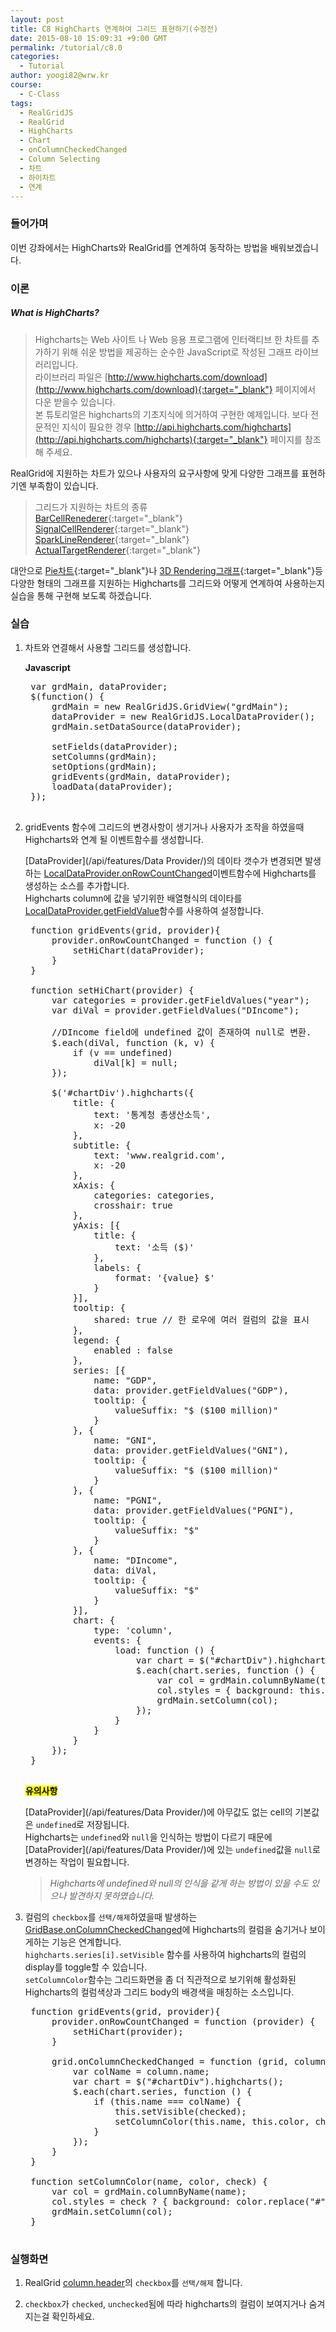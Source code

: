 ```yaml
---
layout: post
title: C8 HighCharts 연계하여 그리드 표현하기(수정전)
date: 2015-08-10 15:09:31 +9:00 GMT
permalink: /tutorial/c8.0
categories:
  - Tutorial
author: yoogi82@wrw.kr
course:
  - C-Class
tags: 
  - RealGridJS
  - RealGrid
  - HighCharts
  - Chart
  - onColumnCheckedChanged
  - Column Selecting
  - 차트
  - 하이차트
  - 연계
---
```


<script type="text/javascript" src="/script/dlgrids_eval.js"></script>
<script type="text/javascript" src="/script/realgridjs.js"></script>
<script type="text/javascript" src="/script/highcharts.js"></script>

<script>
var grdMain, dataProvider;
$(document).ready(function () {
    RealGridJS.setRootContext("/script");
    grdMain = new RealGridJS.GridView("grdMain");
    dataProvider = new RealGridJS.LocalDataProvider();
    grdMain.setDataSource(dataProvider);
 
    setFields(dataProvider);
    setColumns(grdMain);
    setOptions(grdMain);
    gridEvents(grdMain, dataProvider);
    loadData(dataProvider);
});
 
function setHiChart(provider) {
    var categories = provider.getFieldValues("year");
    var diVal = provider.getFieldValues("DIncome");
    $.each(diVal, function (k, v) {
        if (v == undefined)
            diVal[k] = null;
    });
 
    $('#chartDiv').highcharts({
        title: {
            text: '통계청 총생산소득',
            x: -20
        },
        subtitle: {
            text: 'www.realgrid.com',
            x: -20
        },
        xAxis: {
            categories: categories,
            crosshair: true
        },
        yAxis: [{
            title: {
                text: '소득 ($)'
            },
            labels: {
                format: '{value} $'
            }
        }],
        tooltip: {
            shared: true // 한 로우에 여러 컬럼의 값을 표시
        },
        legend: {
            enabled : false
        },
        series: [{
            name: "GDP",
            data: provider.getFieldValues("GDP"),
            tooltip: {
                valueSuffix: "$ ($100 million)"
            }
        }, {
            name: "GNI",
            data: provider.getFieldValues("GNI"),
            tooltip: {
                valueSuffix: "$ ($100 million)"
            }
        }, {
            name: "PGNI",
            data: provider.getFieldValues("PGNI"),
            tooltip: {
                valueSuffix: "$"
            }
        }, {
            name: "DIncome",
            data: diVal,
            tooltip: {
                valueSuffix: "$"
            }
        }],
        chart: {
            type: 'column',
            events: {
                load: function () {
                    var chart = $("#chartDiv").highcharts();
                    $.each(chart.series, function () {
                        var col = grdMain.columnByName(this.name);
                        col.styles = { background: this.color.replace("#", "#39") };
                        grdMain.setColumn(col);
                    });
                }
            }
        }
    });
}
 
function setColumnColor(name, color, check) {
    var col = grdMain.columnByName(name);
    col.styles = check ? { background: color.replace("#", "#39") } : { background: "" };
    grdMain.setColumn(col);
}
 
function gridEvents(grid, provider) {
    grid.onColumnCheckedChanged = function (grid, column, checked) {
        var colName = column.name;
        var chart = $("#chartDiv").highcharts();
        $.each(chart.series, function () {
            if (this.name === colName) {
                this.setVisible(checked);
                setColumnColor(this.name, this.color, checked);
            }
        });
    }
 
    provider.onRowCountChanged = function (provider) {
        setHiChart(provider);
    }
}
 
function setFields(provider) {
    var fields = [{
        fieldName: "Year",
        dataType: "text"
    }, {
        fieldName: "GDP",
        dataType: "number"
    }, {
        fieldName: "GNI",
        dataType: "number"
    }, {
        fieldName: "PGNI",
        dataType: "number"
    }, {
        fieldName: "DIncome",
        dataType: "number"
    }];
 
    provider.setFields(fields);
}
 
function setColumns(grid) {
    var columns = [{
        name: "Year",
        fieldName: "Year",
        width: "50",
        styles: {
            textAlignment: "center"
        },
        header: {
            text: "Year"
        }
    }, {
        name: "GDP",
        fieldName: "GDP",
        width: "130",
        styles: {
            textAlignment: "far",
            numberFormat: "#,##0.00"
        },
        header: {
            text: "GDP ($100 milion)",
            checkLocation : "left",
            checked : true
        },
        checked: true
 
    }, {
        name: "GNI",
        fieldName: "GNI",
        width: "130",
        styles: {
            textAlignment: "far",
            numberFormat: "#,##0.00"
        },
        header: {
            text: "GNI ($100 milion)",
            checkLocation: "left",
            checked: true
        },
        checked: true
    }, {
        name: "PGNI",
        fieldName: "PGNI",
        width: "130",
        styles: {
            textAlignment: "far",
            numberFormat: "#,##0.00"
        },
        header: {
            text: "PGNI ($)",
            checkLocation: "left",
            checked: true
        },
        checked: true
    }, {
        name: "DIncome",
        fieldName: "DIncome",
        width: "130",
        styles: {
            textAlignment: "far",
            numberFormat: "#,##0.00"
        },
        header: {
            text: "DIncome ($)",
            checkLocation: "left",
            checked: true
        },
        checked: true
    }];
 
    grid.setColumns(columns);
}
 
function setOptions(grid) {
    grid.setOptions({
        edit: {
            insertable: true,
            deletable: true,
            appendable: true,
            editable: true,
            updatable: false
        },
        sorting: {
            enabled: false
        },
        panel: {
            visible: false
        },
        select: {
            style: "singleRow"
        },
        display: {
            fitStyle: "even"
        },
        checkBar: {
            visible: false
        },
        stateBar: {
            visible: false
        }
    });
}
 
function loadData(provider) {
    var data = [{"Year":"1970","GDP":81,"GNI":82,"PGNI":255}
    ,{"Year":"1971","GDP":95,"GNI":96,"PGNI":291}
    ,{"Year":"1972","GDP":108,"GNI":108,"PGNI":322}
    ,{"Year":"1973","GDP":138,"GNI":138,"PGNI":404}
    ,{"Year":"1974","GDP":194,"GNI":194,"PGNI":559}
    ,{"Year":"1975","GDP":216,"GNI":214,"PGNI":607,"DIncome":473}
    ,{"Year":"1976","GDP":298,"GNI":296,"PGNI":825,"DIncome":625}
    ,{"Year":"1977","GDP":382,"GNI":380,"PGNI":1043,"DIncome":778}
    ,{"Year":"1978","GDP":535,"GNI":534,"PGNI":1443,"DIncome":1078}
    ,{"Year":"1979","GDP":640,"GNI":636,"PGNI":1693,"DIncome":1249}
    ,{"Year":"1980","GDP":643,"GNI":633,"PGNI":1660,"DIncome":1187}
    ,{"Year":"1981","GDP":724,"GNI":707,"PGNI":1826,"DIncome":1317}
    ,{"Year":"1982","GDP":775,"GNI":758,"PGNI":1927,"DIncome":1391}
    ,{"Year":"1983","GDP":859,"GNI":843,"PGNI":2113,"DIncome":1472}
    ,{"Year":"1984","GDP":949,"GNI":929,"PGNI":2300,"DIncome":1619}
    ,{"Year":"1985","GDP":984,"GNI":961,"PGNI":2355,"DIncome":1666}
    ,{"Year":"1986","GDP":1137,"GNI":1114,"PGNI":2702,"DIncome":1900}
    ,{"Year":"1987","GDP":1434,"GNI":1416,"PGNI":3402,"DIncome":2373}
    ,{"Year":"1988","GDP":1923,"GNI":1911,"PGNI":4548,"DIncome":3106}
    ,{"Year":"1989","GDP":2363,"GNI":2358,"PGNI":5556,"DIncome":3835}
    ,{"Year":"1990","GDP":2703,"GNI":2702,"PGNI":6303,"DIncome":4303}
    ,{"Year":"1991","GDP":3155,"GNI":3150,"PGNI":7276,"DIncome":5094}
    ,{"Year":"1992","GDP":3381,"GNI":3375,"PGNI":7714,"DIncome":5377}
    ,{"Year":"1993","GDP":3722,"GNI":3713,"PGNI":8402,"DIncome":5809}
    ,{"Year":"1994","GDP":4355,"GNI":4342,"PGNI":9727,"DIncome":6687}
    ,{"Year":"1995","GDP":5313,"GNI":5292,"PGNI":11735,"DIncome":7803}
    ,{"Year":"1996","GDP":5728,"GNI":5699,"PGNI":12518,"DIncome":8439}
    ,{"Year":"1997","GDP":5323,"GNI":5287,"PGNI":11505,"DIncome":7640}
    ,{"Year":"1998","GDP":3582,"GNI":3521,"PGNI":7607,"DIncome":5336}
    ,{"Year":"1999","GDP":4616,"GNI":4558,"PGNI":9778,"DIncome":6549}
    ,{"Year":"2000","GDP":5335,"GNI":5308,"PGNI":11292,"DIncome":7187}
    ,{"Year":"2001","GDP":5046,"GNI":5035,"PGNI":10631,"DIncome":6583}
    ,{"Year":"2002","GDP":5759,"GNI":5762,"PGNI":12100,"DIncome":7197}
    ,{"Year":"2003","GDP":6436,"GNI":6442,"PGNI":13460,"DIncome":8137}
    ,{"Year":"2004","GDP":7224,"GNI":7245,"PGNI":15082,"DIncome":9107}
    ,{"Year":"2005","GDP":8447,"GNI":8439,"PGNI":17531,"DIncome":10621}
    ,{"Year":"2006","GDP":9511,"GNI":9525,"PGNI":19691,"DIncome":11810}
    ,{"Year":"2007","GDP":10493,"GNI":10512,"PGNI":21632,"DIncome":12666}
    ,{"Year":"2008","GDP":9309,"GNI":9379,"PGNI":19161,"DIncome":11240}
    ,{"Year":"2009","GDP":8344,"GNI":8381,"PGNI":17041,"DIncome":10057}
    ,{"Year":"2010","GDP":10147,"GNI":10160,"PGNI":20562,"DIncome":11796}
    ,{"Year":"2011","GDP":11147,"GNI":11176,"PGNI":22451,"DIncome":12906}
    ,{"Year":"2012","GDP":11292,"GNI":11355,"PGNI":22708,"DIncome":13150}];
    provider.fillJsonData(data);
}
</script>

### 들어가며

이번 강좌에서는 HighCharts와 RealGrid를 연계하여 동작하는 방법을 배워보겠습니다.    

### 이론

##### What is HighCharts?   

> Highcharts는 Web 사이트 나 Web 응용 프로그램에 인터랙티브 한 차트를 추가하기 위해 쉬운 방법을 제공하는 순수한 JavaScript로 작성된 그래프 라이브러리입니다.    
> 라이브러리 파일은 [http://www.highcharts.com/download](http://www.highcharts.com/download){:target="_blank"} 페이지에서 다운 받을수 있습니다.  
> 본 튜토리얼은 highcharts의 기초지식에 의거하여 구현한 예제입니다. 보다 전문적인 지식이 필요한 경우 [http://api.highcharts.com/highcharts](http://api.highcharts.com/highcharts){:target="_blank"} 페이지를 참조해 주세요.

RealGrid에 지원하는 차트가 있으나 사용자의 요구사항에 맞게 다양한 그래프를 표현하기엔 부족함이 있습니다.  

> 그리드가 지원하는 차트의 종류  
> [BarCellRenederer](http://demo.realgrid.com/Demo/BarCellRenderer){:target="_blank"}  
> [SignalCellRenderer](http://demo.realgrid.com/Demo/SignalCellRenderer){:target="_blank"}  
> [SparkLineRenderer](http://demo.realgrid.com/Demo/SparkLineRenderer){:target="_blank"}  
> [ActualTargetRenderer](http://demo.realgrid.com/Demo/ActualTargetRenderer){:target="_blank"}  

대안으로 [Pie차트](http://www.highcharts.com/demo/pie-donut){:target="_blank"}나 [3D Rendering그래프](http://www.highcharts.com/demo/3d-scatter-draggable){:target="_blank"}등 다양한 형태의 그래프를 지원하는 Highcharts를 그리드와 어떻게 연계하여 사용하는지 실습을 통해 구현해 보도록 하겠습니다.

### 실습

1. 차트와 연결해서 사용할 그리드를 생성합니다.

    **Javascript**
        
    <pre class="prettyprint">
    var grdMain, dataProvider;
    $(function() {
        grdMain = new RealGridJS.GridView("grdMain");
        dataProvider = new RealGridJS.LocalDataProvider();
        grdMain.setDataSource(dataProvider);
    
        setFields(dataProvider);
        setColumns(grdMain);
        setOptions(grdMain);
        gridEvents(grdMain, dataProvider);
        loadData(dataProvider);
    });
    </pre>

2. gridEvents 함수에 그리드의 변경사항이 생기거나 사용자가 조작을 하였을때 Highcharts와 연계 될 이벤트함수를 생성합니다.  

    [DataProvider](/api/features/Data Provider/)의 데이타 갯수가 변경되면 발생하는 [LocalDataProvider.onRowCountChanged](/api/LocalDataProvider/onRowCountChanged/)이벤트함수에 Highcharts를 생성하는 소스를 추가합니다.  
    Highcharts column에 값을 넣기위한 배열형식의 데이타를 [LocalDataProvider.getFieldValue](/api/LocalDataProvider/getFieldValues/)함수를 사용하여 설정합니다.
    

    <pre class="prettyprint">
    function gridEvents(grid, provider){
        provider.onRowCountChanged = function () {
            setHiChart(dataProvider);
        }
    }
    
    function setHiChart(provider) {
        var categories = provider.getFieldValues("year");
        var diVal = provider.getFieldValues("DIncome"); 
        
        //DIncome field에 undefined 값이 존재하여 null로 변환.
        $.each(diVal, function (k, v) {
            if (v == undefined)
                diVal[k] = null;
        });
     
        $('#chartDiv').highcharts({
            title: {
                text: '통계청 총생산소득',
                x: -20
            },
            subtitle: {
                text: 'www.realgrid.com',
                x: -20
            },
            xAxis: {
                categories: categories,
                crosshair: true
            },
            yAxis: [{
                title: {
                    text: '소득 ($)'
                },
                labels: {
                    format: '{value} $'
                }
            }],
            tooltip: {
                shared: true // 한 로우에 여러 컬럼의 값을 표시
            },
            legend: {
                enabled : false
            },
            series: [{
                name: "GDP",
                data: provider.getFieldValues("GDP"),
                tooltip: {
                    valueSuffix: "$ ($100 million)"
                }
            }, {
                name: "GNI",
                data: provider.getFieldValues("GNI"),
                tooltip: {
                    valueSuffix: "$ ($100 million)"
                }
            }, {
                name: "PGNI",
                data: provider.getFieldValues("PGNI"),
                tooltip: {
                    valueSuffix: "$"
                }
            }, {
                name: "DIncome",
                data: diVal,
                tooltip: {
                    valueSuffix: "$"
                }
            }],
            chart: {
                type: 'column',
                events: {
                    load: function () {
                        var chart = $("#chartDiv").highcharts();
                        $.each(chart.series, function () {
                            var col = grdMain.columnByName(this.name);
                            col.styles = { background: this.color.replace("#", "#39") };
                            grdMain.setColumn(col);
                        });
                    }
                }
            }
        });
    }
    </pre>
    
    **<mark> 유의사항 </mark>**   

    [DataProvider](/api/features/Data Provider/)에 아무값도 없는 cell의 기본값은 `undefined`로 저장됩니다.  
    Highcharts는 `undefined`와 `null`을 인식하는 방법이 다르기 때문에 [DataProvider](/api/features/Data Provider/)에 있는 `undefined`값을 `null`로 변경하는 작업이 필요합니다.  
    
    > *Highcharts에 undefined와 null의 인식을 같게 하는 방법이 있을 수도 있으나 발견하지 못하였습니다.*
        
3. 컬럼의 `checkbox`를 ```선택/해제```하였을때 발생하는 [GridBase.onColumnCheckedChanged](/api/GridBase/onColumnCheckedChanged/)에 Highcharts의 컬럼을 숨기거나 보이게하는 기능은 연계합니다.  
`highcharts.series[i].setVisible` 함수를 사용하여 highcharts의 컬럼의 display를 toggle할 수 있습니다.  
`setColumnColor`함수는 그리드화면을 좀 더 직관적으로 보기위해 활성화된 Highcharts의 컬럼색상과 그리드 body의 배경색을 매칭하는 소스입니다.
        
    <pre class="prettyprint">
    function gridEvents(grid, provider){
        provider.onRowCountChanged = function (provider) {
            setHiChart(provider);
        }
        
        grid.onColumnCheckedChanged = function (grid, column, checked) {
            var colName = column.name;
            var chart = $("#chartDiv").highcharts();
            $.each(chart.series, function () {
                if (this.name === colName) {
                    this.setVisible(checked);
                    setColumnColor(this.name, this.color, checked);
                }
            });
        }
    }
    
    function setColumnColor(name, color, check) {
        var col = grdMain.columnByName(name);
        col.styles = check ? { background: color.replace("#", "#39") } : { background: "" };
        grdMain.setColumn(col);
    }
    </pre>
    


### 실행화면

1. RealGrid [column.header](/api/types/ColumnHeader/)의 `checkbox`를 `선택/해제` 합니다.

2. `checkbox`가 `checked`, `unchecked`됨에 따라 highcharts의 컬럼이 보여지거나 숨겨지는걸 확인하세요.

<div id="chartDiv" style="width: 100%; height: 200px;"></div>                               
<div id="grdMain" style="width: 100%; height: 200px;"></div>
<p></p>


### 전체 소스코드

##### SCRIPT    
<pre class="prettyprint full-source-script">  
&lt;link rel="stylesheet" href="/css/bootstrap.css"&gt;  
&lt;script type="text/javascript" src="/script/jquery-1.112.min.js"&gt;&lt;/script&gt;
&lt;script type="text/javascript" src="/script/bootstrap.min.js"&gt;&lt;/script&gt;
&lt;!--realgrid--&gt;
&lt;script type="text/javascript" src="/script/dlgrids_eval.js"&gt;&lt;/script&gt;
&lt;script type="text/javascript" src="/script/realgridjs.js"&gt;&lt;/script&gt;
&lt;!--highcharts--&gt;
&lt;script type="text/javascript" src="/script/highcharts.js"&gt;&lt;/script&gt;

&lt;script&gt;
var grdMain, dataProvider;
$(document).ready(function () {
    RealGridJS.setRootContext("/script");
    grdMain = new RealGridJS.GridView("grdMain");
    dataProvider = new RealGridJS.LocalDataProvider();
    grdMain.setDataSource(dataProvider);
 
    setFields(dataProvider);
    setColumns(grdMain);
    setOptions(grdMain);
    gridEvents(grdMain, dataProvider);
    loadData(dataProvider);
});
 
function setHiChart(provider) {
    var categories = provider.getFieldValues("year");
    var diVal = provider.getFieldValues("DIncome");
    $.each(diVal, function (k, v) {
        if (v == undefined)
            diVal[k] = null;
    });
 
    $('#chartDiv').highcharts({
        title: {
            text: '통계청 총생산소득',
            x: -20
        },
        subtitle: {
            text: 'www.realgrid.com',
            x: -20
        },
        xAxis: {
            categories: categories,
            crosshair: true
        },
        yAxis: [{
            title: {
                text: '소득 ($)'
            },
            labels: {
                format: '{value} $'
            }
        }],
        tooltip: {
            shared: true // 한 로우에 여러 컬럼의 값을 표시
        },
        legend: {
            enabled : false
        },
        series: [{
            name: "GDP",
            data: provider.getFieldValues("GDP"),
            tooltip: {
                valueSuffix: "$ ($100 million)"
            }
        }, {
            name: "GNI",
            data: provider.getFieldValues("GNI"),
            tooltip: {
                valueSuffix: "$ ($100 million)"
            }
        }, {
            name: "PGNI",
            data: provider.getFieldValues("PGNI"),
            tooltip: {
                valueSuffix: "$"
            }
        }, {
            name: "DIncome",
            data: diVal,
            tooltip: {
                valueSuffix: "$"
            }
        }],
        chart: {
            type: 'column',
            events: {
                load: function () {
                    var chart = $("#chartDiv").highcharts();
                    $.each(chart.series, function () {
                        var col = grdMain.columnByName(this.name);
                        col.styles = { background: this.color.replace("#", "#39") };
                        grdMain.setColumn(col);
                    });
                }
            }
        }
    });
}
 
function setColumnColor(name, color, check) {
    var col = grdMain.columnByName(name);
    col.styles = check ? { background: color.replace("#", "#39") } : { background: "" };
    grdMain.setColumn(col);
}
 
function gridEvents(grid, provider) {
    grid.onColumnCheckedChanged = function (grid, column, checked) {
        var colName = column.name;
        var chart = $("#chartDiv").highcharts();
        $.each(chart.series, function () {
            if (this.name === colName) {
                this.setVisible(checked);
                setColumnColor(this.name, this.color, checked);
            }
        });
    }
 
    provider.onRowCountChanged = function (provider) {
        setHiChart(provider);
    }
}
 
function setFields(provider) {
    var fields = [{
        fieldName: "Year",
        dataType: "text"
    }, {
        fieldName: "GDP",
        dataType: "number"
    }, {
        fieldName: "GNI",
        dataType: "number"
    }, {
        fieldName: "PGNI",
        dataType: "number"
    }, {
        fieldName: "DIncome",
        dataType: "number"
    }];
    provider.setFields(fields);
}
 
function setColumns(grid) {
    var columns = [{
        name: "Year",
        fieldName: "Year",
        width: "80",
        styles: {
            textAlignment: "near"
        },
        header: {
            text: "Year"
        }
    }, {
        name: "GDP",
        fieldName: "GDP",
        width: "160",
        styles: {
            textAlignment: "far",
            numberFormat: "#,##0.00"
        },
        header: {
            text: "GDP ($100 milion)",
            checkLocation : "left",
            checked : true
        },
        checked: true
 
    }, {
        name: "GNI",
        fieldName: "GNI",
        width: "160",
        styles: {
            textAlignment: "far",
            numberFormat: "#,##0.00"
        },
        header: {
            text: "GNI ($100 milion)",
            checkLocation: "left",
            checked: true
        },
        checked: true
    }, {
        name: "PGNI",
        fieldName: "PGNI",
        width: "160",
        styles: {
            textAlignment: "far",
            numberFormat: "#,##0.00"
        },
        header: {
            text: "PGNI ($)",
            checkLocation: "left",
            checked: true
        },
        checked: true
    }, {
        name: "DIncome",
        fieldName: "DIncome",
        width: "160",
        styles: {
            textAlignment: "far",
            numberFormat: "#,##0.00"
        },
        header: {
            text: "DIncome ($)",
            checkLocation: "left",
            checked: true
        },
        checked: true
    }];
    grid.setColumns(columns);
}
 
function setOptions(grid) {
    grid.setOptions({
        edit: {
            insertable: true,
            deletable: true,
            appendable: true,
            editable: true,
            updatable: false
        },
        sorting: {
            enabled: false
        },
        panel: {
            visible: false
        },
        select: {
            style: "singleRow"
        },
        display: {
            fitStyle: "even"
        },
        checkBar: {
            visible: false
        },
        stateBar: {
            visible: false
        }
    });
}
 
function loadData(provider) {
    var data = [{"Year":"1970","GDP":81,"GNI":82,"PGNI":255}
    ,{"Year":"1971","GDP":95,"GNI":96,"PGNI":291}
    ,{"Year":"1972","GDP":108,"GNI":108,"PGNI":322}
    ,{"Year":"1973","GDP":138,"GNI":138,"PGNI":404}
    ,{"Year":"1974","GDP":194,"GNI":194,"PGNI":559}
    ,{"Year":"1975","GDP":216,"GNI":214,"PGNI":607,"DIncome":473}
    ,{"Year":"1976","GDP":298,"GNI":296,"PGNI":825,"DIncome":625}
    ,{"Year":"1977","GDP":382,"GNI":380,"PGNI":1043,"DIncome":778}
    ,{"Year":"1978","GDP":535,"GNI":534,"PGNI":1443,"DIncome":1078}
    ,{"Year":"1979","GDP":640,"GNI":636,"PGNI":1693,"DIncome":1249}
    ,{"Year":"1980","GDP":643,"GNI":633,"PGNI":1660,"DIncome":1187}
    ,{"Year":"1981","GDP":724,"GNI":707,"PGNI":1826,"DIncome":1317}
    ,{"Year":"1982","GDP":775,"GNI":758,"PGNI":1927,"DIncome":1391}
    ,{"Year":"1983","GDP":859,"GNI":843,"PGNI":2113,"DIncome":1472}
    ,{"Year":"1984","GDP":949,"GNI":929,"PGNI":2300,"DIncome":1619}
    ,{"Year":"1985","GDP":984,"GNI":961,"PGNI":2355,"DIncome":1666}
    ,{"Year":"1986","GDP":1137,"GNI":1114,"PGNI":2702,"DIncome":1900}
    ,{"Year":"1987","GDP":1434,"GNI":1416,"PGNI":3402,"DIncome":2373}
    ,{"Year":"1988","GDP":1923,"GNI":1911,"PGNI":4548,"DIncome":3106}
    ,{"Year":"1989","GDP":2363,"GNI":2358,"PGNI":5556,"DIncome":3835}
    ,{"Year":"1990","GDP":2703,"GNI":2702,"PGNI":6303,"DIncome":4303}
    ,{"Year":"1991","GDP":3155,"GNI":3150,"PGNI":7276,"DIncome":5094}
    ,{"Year":"1992","GDP":3381,"GNI":3375,"PGNI":7714,"DIncome":5377}
    ,{"Year":"1993","GDP":3722,"GNI":3713,"PGNI":8402,"DIncome":5809}
    ,{"Year":"1994","GDP":4355,"GNI":4342,"PGNI":9727,"DIncome":6687}
    ,{"Year":"1995","GDP":5313,"GNI":5292,"PGNI":11735,"DIncome":7803}
    ,{"Year":"1996","GDP":5728,"GNI":5699,"PGNI":12518,"DIncome":8439}
    ,{"Year":"1997","GDP":5323,"GNI":5287,"PGNI":11505,"DIncome":7640}
    ,{"Year":"1998","GDP":3582,"GNI":3521,"PGNI":7607,"DIncome":5336}
    ,{"Year":"1999","GDP":4616,"GNI":4558,"PGNI":9778,"DIncome":6549}
    ,{"Year":"2000","GDP":5335,"GNI":5308,"PGNI":11292,"DIncome":7187}
    ,{"Year":"2001","GDP":5046,"GNI":5035,"PGNI":10631,"DIncome":6583}
    ,{"Year":"2002","GDP":5759,"GNI":5762,"PGNI":12100,"DIncome":7197}
    ,{"Year":"2003","GDP":6436,"GNI":6442,"PGNI":13460,"DIncome":8137}
    ,{"Year":"2004","GDP":7224,"GNI":7245,"PGNI":15082,"DIncome":9107}
    ,{"Year":"2005","GDP":8447,"GNI":8439,"PGNI":17531,"DIncome":10621}
    ,{"Year":"2006","GDP":9511,"GNI":9525,"PGNI":19691,"DIncome":11810}
    ,{"Year":"2007","GDP":10493,"GNI":10512,"PGNI":21632,"DIncome":12666}
    ,{"Year":"2008","GDP":9309,"GNI":9379,"PGNI":19161,"DIncome":11240}
    ,{"Year":"2009","GDP":8344,"GNI":8381,"PGNI":17041,"DIncome":10057}
    ,{"Year":"2010","GDP":10147,"GNI":10160,"PGNI":20562,"DIncome":11796}
    ,{"Year":"2011","GDP":11147,"GNI":11176,"PGNI":22451,"DIncome":12906}
    ,{"Year":"2012","GDP":11292,"GNI":11355,"PGNI":22708,"DIncome":13150}];
    provider.fillJsonData(data);
}
&lt;/script&gt;
</pre>

##### HTML
<pre class="prettyprint full-source-html">
1. RealGrid column.header의 checkbox를 `선택/해제` 합니다.

2. checkbox가 checked, unchecked됨에 따라 highcharts의 컬럼이 보여지거나 숨겨지는걸 확인하세요.

&lt;div id="chartDiv" style="width: 100%; height: 200px;"&gt;&lt;/div&gt;
&lt;div id="grdMain" style="width: 100%; height: 200px;"&gt;&lt;/div&gt;
</pre>


---
**참조**

* [RealGrid Help](http://help.realgrid.com){:target="_blank"}
* [Highcharts 데모](http://demo.realgrid.com/Demo/HighchartsColumnHeaderClicked){:target="_blank"}
